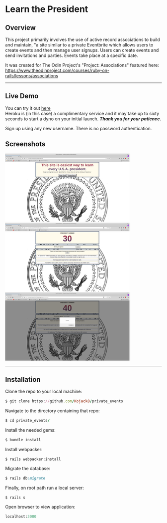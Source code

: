 # Learn the President

## Overview

This project primarily involves the use of active record associations to build and maintain, "a site similar to a private Eventbrite which allows users to create events and then manage user signups. Users can create events and send invitations and parties. Events take place at a specific date.

It was created for The Odin Project's "Project: Associations" featured here: https://www.theodinproject.com/courses/ruby-on-rails/lessons/associations
***
## Live Demo

You can try it out [here](https://nameless-wave-91417.herokuapp.com/)  
Heroku is (in this case) a complimentary service and it may take up to sixty seconds to start a dyno on your initial launch. 
___Thank you for your patience.___

Sign up using any new username. There is no password authentication.

## Screenshots 

<img src="./app/assets/images/Screenshot_001.png" width="400">
<img src="./app/assets/images/Screenshot_002.png" width="400">
<img src="./app/assets/images/Screenshot_003.png" width="400">




***
## Installation 

Clone the repo to your local machine: 
```ruby
$ git clone https://github.com/Kojack8/private_events
```
Navigate to the directory containing that repo:
```ruby
$ cd private_events/
```
Install the needed gems:
```ruby
$ bundle install
```
Install webpacker:
```
$ rails webpacker:install
```
Migrate the database:
```ruby
$ rails db:migrate
```
Finally, on root path run a local server:
```ruby
$ rails s
```
Open browser to view application:
```ruby
localhost:3000
```